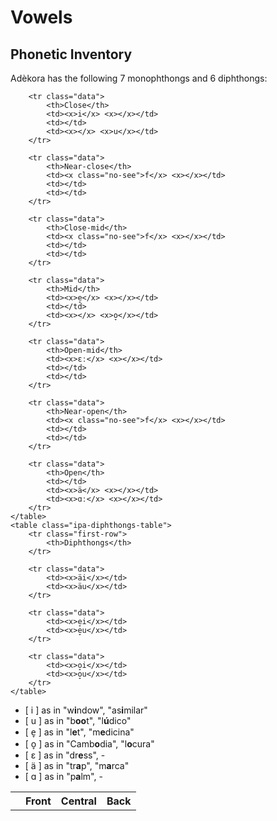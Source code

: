 # Vowels

## Phonetic Inventory

Adèkora has the following 7 monophthongs and 6 diphthongs:

<div class="ipa-vowel-tables">
	<table class="ipa-monophthongs-table">
		<tr class="headers">
			<th class="first-col"></th>
			<th>Front</th>
			<th>Central</th>
			<th>Back</th>
		</tr>
		
		<tr class="data">
			<th>Close</th>
			<td><x>i</x> <x></x></td>
			<td></td>
			<td><x></x> <x>u</x></td>
		</tr>
		
		<tr class="data">
			<th>Near-close</th>
			<td><x class="no-see">f</x> <x></x></td>
			<td></td>
			<td></td>
		</tr>
		
		<tr class="data">
			<th>Close-mid</th>
			<td><x class="no-see">f</x> <x></x></td>
			<td></td>
			<td></td>
		</tr>
		
		<tr class="data">
			<th>Mid</th>
			<td><x>e̞</x> <x></x></td>
			<td></td>
			<td><x></x> <x>o̞</x></td>
		</tr>
		
		<tr class="data">
			<th>Open-mid</th>
			<td><x>ɛː</x> <x></x></td>
			<td></td>
			<td></td>
		</tr>
		
		<tr class="data">
			<th>Near-open</th>
			<td><x class="no-see">f</x> <x></x></td>
			<td></td>
			<td></td>
		</tr>
		
		<tr class="data">
			<th>Open</th>
			<td></td>
			<td><x>ä</x> <x></x></td>
			<td><x>ɑː</x> <x></x></td>
		</tr>
	</table>
	<table class="ipa-diphthongs-table">
		<tr class="first-row">
			<th>Diphthongs</th>
		</tr>
		
		<tr class="data">
			<td><x>äi</x></td>
			<td><x>äu</x></td>
		</tr>
		
		<tr class="data">
			<td><x>e̞i</x></td>
			<td><x>e̞u</x></td>
		</tr>
		
		<tr class="data">
			<td><x>o̞i</x></td>
			<td><x>o̞u</x></td>
		</tr>
	</table>
</div>


- <x>[ i ]</x> as in "w**i**ndow", "as**i**milar"
- <x>[ u ]</x> as in "b**oo**t", "l**ú**dico"
- <x>[ e̞ ]</x> as in "l**e**t", "m**e**dicina"
- <x>[ o̞ ]</x> as in "Camb**o**dia", "l**o**cura"
- <x>[ ɛ ]</x> as in "dr**e**ss", -
- <x>[ ä ]</x> as in "tr**a**p", "m**a**rca"
- <x>[ ɑ ]</x> as in "p**a**lm", -

